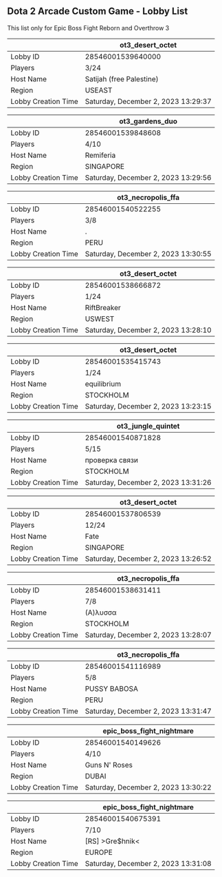 ## Dota 2 Arcade Custom Game - Lobby List

This list only for Epic Boss Fight Reborn and Overthrow 3

|  | ot3_desert_octet |
| ------ | ------ |
| Lobby ID | 28546001539640000 |
| Players | 3/24 |
| Host Name | Satijah (free Palestine) |
| Region | USEAST |
| Lobby Creation Time | Saturday, December 2, 2023 13:29:37 |


|  | ot3_gardens_duo |
| ------ | ------ |
| Lobby ID | 28546001539848608 |
| Players | 4/10 |
| Host Name | Remiferia |
| Region | SINGAPORE |
| Lobby Creation Time | Saturday, December 2, 2023 13:29:56 |


|  | ot3_necropolis_ffa |
| ------ | ------ |
| Lobby ID | 28546001540522255 |
| Players | 3/8 |
| Host Name | . |
| Region | PERU |
| Lobby Creation Time | Saturday, December 2, 2023 13:30:55 |


|  | ot3_desert_octet |
| ------ | ------ |
| Lobby ID | 28546001538666872 |
| Players | 1/24 |
| Host Name | RiftBreaker |
| Region | USWEST |
| Lobby Creation Time | Saturday, December 2, 2023 13:28:10 |


|  | ot3_desert_octet |
| ------ | ------ |
| Lobby ID | 28546001535415743 |
| Players | 1/24 |
| Host Name | equilibrium |
| Region | STOCKHOLM |
| Lobby Creation Time | Saturday, December 2, 2023 13:23:15 |


|  | ot3_jungle_quintet |
| ------ | ------ |
| Lobby ID | 28546001540871828 |
| Players | 5/15 |
| Host Name | проверка связи |
| Region | STOCKHOLM |
| Lobby Creation Time | Saturday, December 2, 2023 13:31:26 |


|  | ot3_desert_octet |
| ------ | ------ |
| Lobby ID | 28546001537806539 |
| Players | 12/24 |
| Host Name | Fate |
| Region | SINGAPORE |
| Lobby Creation Time | Saturday, December 2, 2023 13:26:52 |


|  | ot3_necropolis_ffa |
| ------ | ------ |
| Lobby ID | 28546001538631411 |
| Players | 7/8 |
| Host Name | (Α)λυσσα |
| Region | STOCKHOLM |
| Lobby Creation Time | Saturday, December 2, 2023 13:28:07 |


|  | ot3_necropolis_ffa |
| ------ | ------ |
| Lobby ID | 28546001541116989 |
| Players | 5/8 |
| Host Name | PUSSY BABOSA |
| Region | PERU |
| Lobby Creation Time | Saturday, December 2, 2023 13:31:47 |


|  | epic_boss_fight_nightmare |
| ------ | ------ |
| Lobby ID | 28546001540149626 |
| Players | 4/10 |
| Host Name | Guns N' Roses |
| Region | DUBAI |
| Lobby Creation Time | Saturday, December 2, 2023 13:30:22 |


|  | epic_boss_fight_nightmare |
| ------ | ------ |
| Lobby ID | 28546001540675391 |
| Players | 7/10 |
| Host Name | [RS] >Gre$hnik< |
| Region | EUROPE |
| Lobby Creation Time | Saturday, December 2, 2023 13:31:08 |


